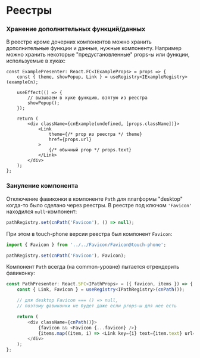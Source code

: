 # Реестры

### Хранение дополнительных функций/данных

В реестре кроме дочерних компонентов можно хранить дополнительные функции и данные, нужные компоненту.
Например можно хранить некоторые "предустановленные" props-ы или функции, используемые в хуках:

``` tsx
const ExamplePresenter: React.FC<IExampleProps> = props => {
    const { theme, showPopup, Link } = useRegistry<IExampleRegistry>(exampleCn);

    useEffect(() => {
        // вызываем в хуке функцию, взятую из реестра
        showPopup();
    });

    return (
        <div className={cnExample(undefined, [props.className])}>
            <Link
                theme={/* prop из реестра */ theme}
                href={props.url}
            >
                {/* обычный prop */ props.text}
            </Link>
        </div>
    );
};
```

### Зануление компонента

Отключение фавиконки в компоненте `Path` для платформы "desktop" когда-то было сделано через реестры.
В реестре под ключом `'Favicon'` находился `null`-компонент:

``` ts
pathRegistry.set(cnPath('Favicon'), () => null);
```

При этом в touch-phone версии реестра был компонент `Favicon`:

``` ts
import { Favicon } from '../../Favicon/Favicon@touch-phone';

pathRegistry.set(cnPath('Favicon'), Favicon);
```

Компонент `Path` всегда (на common-уровне) пытается отрендерить фавиконку:

``` ts
const PathPresenter: React.SFC<IPathProps> = ({ favicon, items }) => {
    const { Link, Favicon } = useRegistry<IPathRegistry>(cnPath());

    // для desktop Favicon === () => null,
    // поэтому фавиконки не будет даже если props-ы для нее есть

    return (
        <div className={cnPath()}>
            {favicon && <Favicon {...favicon} />}
            {items.map((item, i) => <Link key={i} text={item.text} url={item.url} />)}
        </div>
    );
};
```
